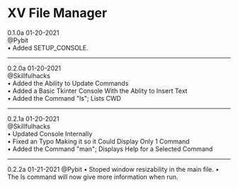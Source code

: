 XV File Manager
====

0.1.0a 01-20-2021  
@Pybit  
• Added SETUP_CONSOLE. 

---
0.2.0a 01-20-2021  
@Skillfulhacks  
• Added the Ability to Update Commands  
• Added a Basic Tkinter Console With the Ablity to Insert Text  
• Added the Command "ls"; Lists CWD  

---
0.2.1a 01-20-2021  
@Skillfulhacks  
• Updated Console Internally  
• Fixed an Typo Making it so it Could Display Only 1 Command  
• Added the Command "man"; Displays Help for a Selected Command  

---
0.2.2a 01-21-2021
@Pybit
• Stoped window resizability in the main file.
• The ls command will now give more information when run.
